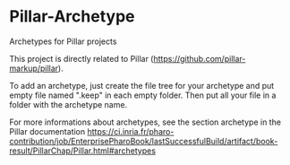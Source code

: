 # Pillar-Archetype
Archetypes for Pillar projects

This project is directly related to Pillar (https://github.com/pillar-markup/pillar).

To add an archetype, just create the file tree for your archetype and put empty file named ".keep" in each empty folder.
Then put all your file in a folder with the archetype name.

For more informations about archetypes, see the section archetype in the Pillar documentation
https://ci.inria.fr/pharo-contribution/job/EnterprisePharoBook/lastSuccessfulBuild/artifact/book-result/PillarChap/Pillar.html#archetypes
